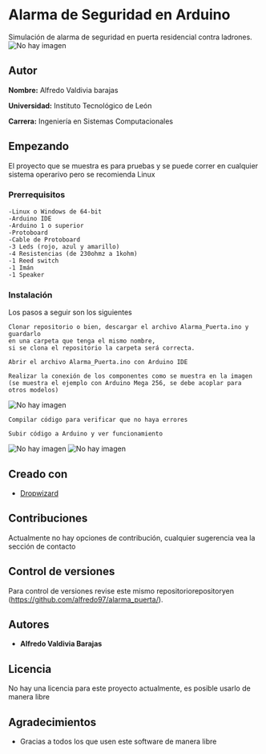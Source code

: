 
# Alarma de Seguridad en Arduino

Simulación de alarma de seguridad en puerta residencial contra ladrones.
![No hay imagen](images/ejemplo2.jpg)

## Autor
**Nombre:** Alfredo Valdivia barajas

**Universidad:** Instituto Tecnológico de León

**Carrera:** Ingeniería en Sistemas Computacionales



## Empezando
El proyecto que se muestra es para pruebas y se puede correr en cualquier sistema operarivo pero se recomienda Linux

### Prerrequisitos
```
-Linux o Windows de 64-bit
-Arduino IDE
-Arduino 1 o superior
-Protoboard
-Cable de Protoboard
-3 Leds (rojo, azul y amarillo)
-4 Resistencias (de 230ohmz a 1kohm)
-1 Reed switch
-1 Imán
-1 Speaker
```

### Instalación 

Los pasos a seguir son los siguientes

```
Clonar repositorio o bien, descargar el archivo Alarma_Puerta.ino y guardarlo 
en una carpeta que tenga el mismo nombre, 
si se clona el repositorio la carpeta será correcta.
```
```
Abrir el archivo Alarma_Puerta.ino con Arduino IDE
```
```
Realizar la conexión de los componentes como se muestra en la imagen 
(se muestra el ejemplo con Arduino Mega 256, se debe acoplar para otros modelos)
```
![No hay imagen](images/diagrama.jpg)
```
Compilar código para verificar que no haya errores
```
```
Subir código a Arduino y ver funcionamiento
```
![No hay imagen](images/ejemplo1.jpg)
![No hay imagen](images/ejemplo2.jpg)

## Creado con

* [Dropwizard](https://dillinger.io/) 

## Contribuciones

Actualmente no hay opciones de contribución, cualquier sugerencia vea la sección de contacto

## Control de versiones

Para control de versiones revise este mismo repositoriorepositoryen (https://github.com/alfredo97/alarma_puerta/). 

## Autores

* **Alfredo Valdivia Barajas** 


## Licencia

No hay una licencia para este proyecto actualmente, es posible usarlo de manera libre

## Agradecimientos

* Gracias a todos los que usen este software de manera libre

